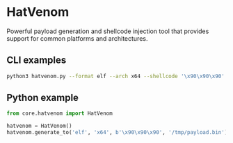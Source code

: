 # HatVenom

Powerful payload generation and shellcode injection tool that provides support for common platforms and architectures.

## CLI examples

```bash
python3 hatvenom.py --format elf --arch x64 --shellcode '\x90\x90\x90'
```

## Python example

```python
from core.hatvenom import HatVenom

hatvenom = HatVenom()
hatvenom.generate_to('elf', 'x64', b'\x90\x90\x90', '/tmp/payload.bin')
```
